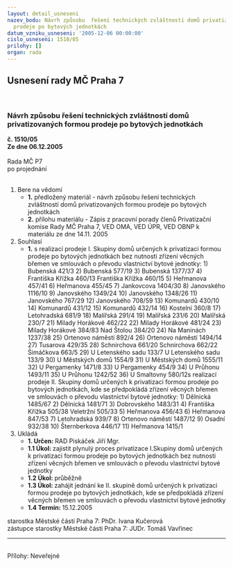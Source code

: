 ```yaml
---
layout: detail_usneseni
nazev_bodu: Návrh způsobu  řešení technických zvláštností domů privatizovaných formou
  prodeje po bytových jednotkách
datum_vzniku_usneseni: '2005-12-06 00:00:00'
cislo_usneseni: 1510/05
prilohy: []
organ: rada
---
```

<div id="ucUsn_pList" class="usn">
	<span><h2>Usnesení rady MČ Praha 7 </h2>
<br></span><div class="standBody">
<span><h3>Návrh způsobu  řešení technických zvláštností domů privatizovaných formou prodeje po bytových jednotkách</h3></span><div class="center">
		<strong>č. 1510/05</strong><br>
	</div>
<div class="center">
		<strong>Ze dne 06.12.2005</strong><br><br>
	</div>Rada MČ P7<br> po projednání<br><br><ol>
<li>Bere na vědomí<ul>
<li>
<strong>1.</strong> předložený materiál -  návrh způsobu  řešení technických zvláštností domů privatizovaných formou prodeje po bytových jednotkách</li>
<li>
<strong>2.</strong> přílohu materiálu - Zápis z pracovní porady  členů Privatizační komise Rady MČ Praha 7, VED OMA, VED ÚPR, VED OBNP k materiálu ze dne 14.11. 2005</li>
</ul>
</li>
<li>Souhlasí<ul><li>
<strong>1.</strong> s realizací prodeje I. Skupiny domů určených k privatizaci formou prodeje po bytových jednotkách bez nutnosti zřízení věcných břemen ve smlouvách o převodu vlastnictví bytové jednotky:  1)	 Bubenská 421/3 2)	 Bubenská 577/19 3)	 Bubenská 1377/37 4)	 Františka Křížka 460/13       Františka Křížka 460/15 5)	 Heřmanova 457/41 6)	 Heřmanova 455/45 7)	 Jankovcova 1404/30 8)	 Janovského 1116/10 9)	 Janovského 1349/24 10) Janovského 1348/26 11) Janovského 767/29 12) Janovského 708/59 13) Komunardů 430/10 14) Komunardů 431/12 15) Komunardů 432/14 16) Kostelní 360/8 17) Letohradská 681/9  18) Malířská 291/4 19) Malířská 231/6 20) Malířská 230/7 21) Milady Horákové 462/22 22) Milady Horákové 481/24 23) Milady Horákové 384/83       Nad Štolou 384/20 24) Na Maninách 1237/38 25) Ortenovo náměstí 892/4 26) Ortenovo náměstí 1494/14 27) Tusarova 429/35 28) Schnirchova 661/20       Schnirchova 662/22       Šimáčkova 663/5 29) U Letenského sadu 133/7       U Letenského sadu 133/9 30) U Městských domů 1554/9 31) U Městských domů 1555/11 32) U Pergamenky 1471/8 33) U Pergamenky 454/9 34) U Průhonu 1493/11 35) U Průhonu 1242/52 36) U Smaltovny 580/12s realizací prodeje II. Skupiny domů určených k privatizaci formou prodeje po bytových jednotkách, kde se předpokládá zřízení věcných břemen ve smlouvách o převodu vlastnictví bytové jednotky:  1)	Dělnická 1485/67 2)	Dělnická 1481/71 3)	Dobrovského 1483/31  4)	Františka Křížka 505/38      Veletržní 505/33 5)	Heřmanova 456/43 6)  Heřmanova 847/53 7)  Letohradská 939/7 8)  Ortenovo náměstí 1487/12 9)  Osadní 932/38  10) Šternberkova 446/17 11) Heřmanova 1415/1</li></ul>
</li>
<li>Ukládá<ul>
<li>
<strong>1. Určen: </strong>RAD Piskáček Jiří Mgr.</li>
<li>
<strong>1.1 Úkol: </strong>zajistit plynulý proces privatizace I.Skupiny domů určených k privatizaci formou prodeje po bytových jednotkách bez nutnosti zřízení věcných břemen ve smlouvách o převodu vlastnictví bytové jednotky </li>
<li>
<strong>1.2 Úkol: </strong>průběžně</li>
<li>
<strong>1.3 Úkol: </strong>zahájit jednání ke II. skupině domů určených k privatizaci formou prodeje po bytových jednotkách, kde se předpokládá zřízení věcných břemen ve smlouvách o převodu vlastnictví bytové jednotky </li>
<li>
<strong>1.4 Termín: </strong>15.12.2005</li>
</ul>
</li>
</ol>starostka Městské části Praha 7: PhDr. Ivana Kučerová<br>zástupce starostky Městské části Praha 7: JUDr. Tomáš Vavřinec <hr>
<br>Přílohy: Neveřejné</div>
</div>